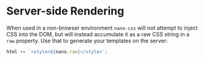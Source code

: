 # Server-side Rendering

When used in a non-browser environment `nano-css` will not attempt to inject CSS into the DOM, but
will instead accumulate it as a raw CSS string in a `raw` property. Use that to generate your templates
on the server:

```js
html += `<style>${nano.raw}</style>`;
```

